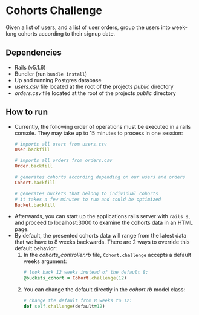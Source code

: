 # Cohorts Challenge
Given a list of users, and a list of user orders,
group the users into week-long cohorts according to their signup date.

## Dependencies
* Rails (v5.1.6)
* Bundler (run `bundle install`)
* Up and running Postgres database
* _users.csv_ file located at the root of the projects _public_ directory
* _orders.csv_ file located at the root of the projects _public_ directory

## How to run
* Currently, the following order of operations must be executed in a rails console. They may take up to 15 minutes to process in one session:
    ```ruby
   # imports all users from users.csv
    User.backfill
 
   # imports all orders from orders.csv
    Order.backfill
 
   # generates cohorts according depending on our users and orders
    Cohort.backfill

   # generates buckets that belong to individual cohorts
   # it takes a few minutes to run and could be optimized
    Bucket.backfill
    ```
* Afterwards, you can start up the applications rails server with `rails s`,
  and proceed to localhost:3000 to examine the cohorts data in an HTML page.
* By default, the presented cohorts data will range from the latest data that we have to 8 weeks backwards. There are 2 ways to override this default behavior:
    1. In the _cohorts_controller.rb_ file, `Cohort.challenge` accepts a default weeks argument:
        ```ruby
        # look back 12 weeks instead of the default 8:
        @buckets_cohort = Cohort.challenge(12)
        ```
    2. You can change the default directly in the _cohort.rb_ model class:
        ```ruby
        # change the default from 8 weeks to 12:
        def self.challenge(default=12)
        ```